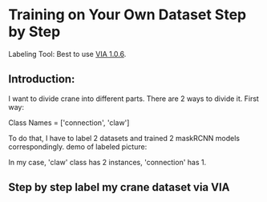 # Training on Your Own Dataset Step by Step

Labeling Tool: Best to use [VIA 1.0.6](http://www.robots.ox.ac.uk/~vgg/software/via/via-1.0.6.html).
## Introduction: 
I want to divide crane into different parts. There are 2 ways to divide it.
First way:

Class Names = ['connection', 'claw']

To do that, I have to label 2 datasets and trained 2 maskRCNN models correspondingly.
demo of labeled picture:

In my case, 'claw' class has 2 instances, 'connection' has 1.
## Step by step label my crane dataset via VIA


